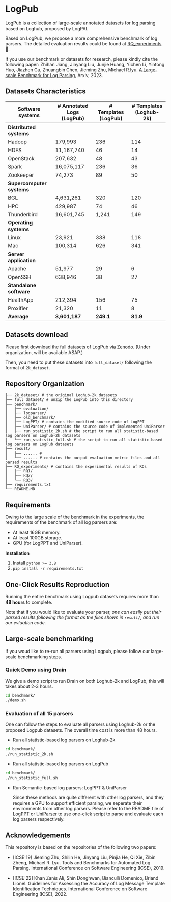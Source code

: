 # LogPub

LogPub is a collection of large-scale annotated datasets for log parsing based on Loghub, proposed by LogPAI.

Based on LogPub, we propose a more comprehensive benchmark of log parsers. The detailed evaluation results could be found at [RQ_experiments](RQs_experiments/README.md) 🔗.

If you use our benchmark or datasets for research, please kindly cite the following paper:
Zhihan Jiang, Jinyang Liu, Junjie Huang, Yichen Li, Yintong Huo, Jiazhen Gu, Zhuangbin Chen, Jieming Zhu, Michael R.lyu. [A Large-scale Benchmark for Log Parsing.](https://arxiv.org/abs/2308.10828) Arxiv, 2023. 

## Datasets Characteristics

| Software systems          | # Annotated Logs (LogPub) | # Templates  (LogPub) | # Templates (Loghub-2k) |
| ------------------------- | ------------------------- | --------------------- | ----------------------- |
| **Distributed systems**   |                           |                       |                         |
| Hadoop                    | 179,993                   | 236                   | 114                     |
| HDFS                      | 11,167,740                | 46                    | 14                      |
| OpenStack                 | 207,632                   | 48                    | 43                      |
| Spark                     | 16,075,117                | 236                   | 36                      |
| Zookeeper                 | 74,273                    | 89                    | 50                      |
| **Supercomputer systems** |                           |                       |                         |
| BGL                       | 4,631,261                 | 320                   | 120                     |
| HPC                       | 429,987                   | 74                    | 46                      |
| Thunderbird               | 16,601,745                | 1,241                 | 149                     |
| **Operating systems**     |                           |                       |                         |
| Linux                     | 23,921                    | 338                   | 118                     |
| Mac                       | 100,314                   | 626                   | 341                     |
| **Server application**    |                           |                       |                         |
| Apache                    | 51,977                    | 29                    | 6                       |
| OpenSSH                   | 638,946                   | 38                    | 27                      |
| **Standalone software**   |                           |                       |                         |
| HealthApp                 | 212,394                   | 156                   | 75                      |
| Proxifier                 | 21,320                    | 11                    | 8                       |
| **Average**               | **3,601,187**             | **249.1**             | **81.9**                |


## Datasets download

Please first download the full datasets of LogPub via [Zenodo](). (Under organization, will be available ASAP.)

Then, you need to put these datasets into `full_dataset/` following the format of `2k_dataset`.


## Repository Organization 

```
├── 2k_dataset/ # the original Loghub-2k datasets
├── full_dataset/ # unzip the LogPub into this directory
├── benchmark/
│   ├── evaluation/
│   ├── logparser/
│   ├── old_benchmark/
│   ├── LogPPT/ # contains the modified source code of LogPPT
│   ├── UniParser/ # contains the source code of implemented UniParser
│   ├── run_statistic_2k.sh # the script to run all statistic-based log parsers on Loghub-2k datasets
│   └── run_statistic_full.sh # the script to run all statistic-based log parsers on LogPub datasets
├── result/
│   ├── ...... # 
│   └── ...... # contains the output evaluation metric files and all parsed results
├── RQ_experiments/ # contains the experimental results of RQs
│   ├── RQ1/
│   ├── RQ2/
│   └── RQ3/
├── requirements.txt
└── README.MD
```

## Requirements

Owing to the large scale of the benchmark in the experiments, the requirements of the benchmark of all log parsers are:

- At least 16GB memory.
- At least 100GB storage.
- GPU (for LogPPT and UniParser).

**Installation**

1. Install ```python >= 3.8```
2. ```pip install -r requirements.txt```


## One-Click Results Reproduction

Running the entire benchmark using Logpub datasets requires more than **48 hours** to complete.

Note that if you would like to evaluate your parser, *one can easily put their parsed results following the format as the files shown in `result/`, and run our evluation code.*

## Large-scale benchmarking

If you woud like to re-run all parsers using Logpub, please follow our large-scale benchmarking steps.

### Quick Demo using Drain

We give a demo script to run Drain on both Loghub-2k and LogPub, this will takes about 2-3 hours.

```bash
cd benchmark/
./demo.sh
```

### Evaluation of all 15 parsers

One can follow the steps to evaluate all parsers using Loghub-2k or the proposed Logpub datasets. The overall time cost is more than 48 hours.

- Run all statistic-based log parsers on Loghub-2k

```bash
cd benchmark/
./run_statistic_2k.sh
```

- Run all statistic-based log parsers on LogPub

```bash
cd benchmark/
./run_statistic_full.sh
```

- Run Semantic-based log parsers: LogPPT & UniParser

  Since these methods are quite different with other log parsers, and they requires a GPU to support efficient parsing, we seperate their environments from other log parsers. Please refer to the README file of [LogPPT](benchmark/LogPPT/README.md) or [UniParser](benchmark/UniParser/README.md) to use one-click script to parse and evaluate each log parsers respectively.


## Acknowledgements

This repository is based on the repositories of the following two papers:

- [ICSE'19] Jieming Zhu, Shilin He, Jinyang Liu, Pinjia He, Qi Xie, Zibin Zheng, Michael R. Lyu. Tools and Benchmarks for Automated Log Parsing. International Conference on Software Engineering (ICSE), 2019.

- [ICSE'22] Khan Zanis Ali, Shin Donghwan, Bianculli Domenico, Briand Lionel. Guidelines for Assessing the Accuracy of  Log Message Template Identification Techniques. International Conference on Software Engineering (ICSE), 2022.